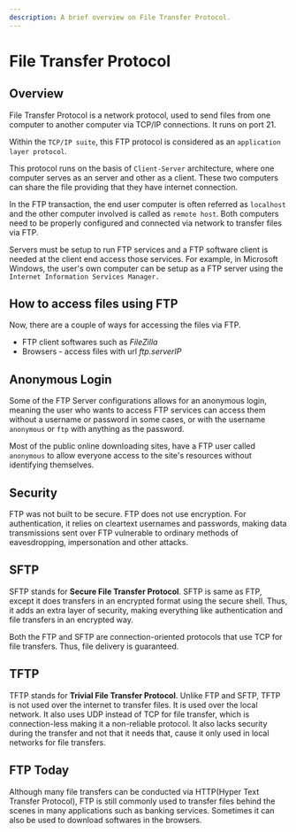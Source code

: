 ```yaml
---
description: A brief overview on File Transfer Protocol.
---
```


# File Transfer Protocol

## Overview
File Transfer Protocol is a network protocol, used to send files from one computer to another computer via TCP/IP connections. 
It runs on port 21.

Within the `TCP/IP suite`, this FTP protocol is considered as an `application layer protocol`.

This protocol runs on the basis of `Client-Server` architecture, where one computer serves as an server and other as a client. These two computers can share the file providing that they have internet connection. 

In the FTP transaction, the end user computer is often referred as `localhost` and the other computer involved is called as `remote host`. Both computers need to be properly configured and connected via network to transfer files via FTP.

Servers must be setup to run FTP services and a FTP software client is needed at the client end access those services.
For example, in Microsoft Windows, the user's own computer can be setup as a FTP server using the `Internet Information Services Manager.`

## How to access files using FTP
Now, there are a couple of ways for accessing the files via FTP.

- FTP client softwares such as *FileZilla*
- Browsers - access files with url *ftp.serverIP*

## Anonymous Login
Some of the FTP Server configurations allows for an anonymous login, meaning the user who wants to access FTP services can access them without a username or password in some cases, or with the username `anonymous` or `ftp` with anything as the password.

Most of the public online downloading sites, have a FTP user called `anonymous` to allow everyone access to the site's resources without identifying themselves.

## Security
FTP was not built to be secure. FTP does not use encryption. For authentication, it relies on cleartext usernames and passwords, making data transmissions sent over FTP vulnerable to ordinary methods of eavesdropping, impersonation and other attacks.

## SFTP
SFTP stands for **Secure File Transfer Protocol**. SFTP is same as FTP, except it does transfers in an encrypted format using the secure shell. Thus, it adds an extra layer of security, making everything like authentication and file transfers in an encrypted way.

Both the FTP and SFTP are connection-oriented protocols that use TCP for file transfers. Thus, file delivery is guaranteed.

## TFTP
TFTP stands for **Trivial File Transfer Protocol**. Unlike FTP and SFTP, TFTP is not used over the internet to transfer files. It is used over the local network. It also uses UDP instead of TCP for file transfer, which is connection-less making it a non-reliable protocol. It also lacks security during the transfer and not that it needs that, cause it only used in local networks for file transfers.

## FTP Today
Although many file transfers can be conducted via HTTP(Hyper Text Transfer Protocol), FTP is still commonly used to transfer files behind the scenes in many applications such as banking services. Sometimes it can also be used to download softwares in the browsers.